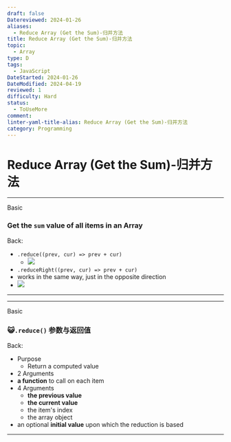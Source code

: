 ```yaml
---
draft: false
Datereviewed: 2024-01-26
aliases:
  - Reduce Array (Get the Sum)-归并方法
title: Reduce Array (Get the Sum)-归并方法
topic:
  - Array
type: D
tags:
  - JavaScript
DateStarted: 2024-01-26
DateModified: 2024-04-19
reviewed: 1
difficulty: Hard
status:
  - ToUseMore
comment: 
linter-yaml-title-alias: Reduce Array (Get the Sum)-归并方法
category: Programming
---
```


# Reduce Array (Get the Sum)-归并方法

---

Basic

### Get the `sum` value of all items in an Array

Back:

- `.reduce((prev, cur) => prev + cur)`
  - ![](https://cdn.jsdelivr.net/gh/jenniferwonder/bimg/programming/1691312206123.png)
- `.reduceRight((prev, cur) => prev + cur)`
- works in the same way, just in the opposite direction
- ![](https://cdn.jsdelivr.net/gh/jenniferwonder/bimg/programming/1691312257363.png)
<!--ID: 1706600287415-->

---

<!--SR:!2024-02-01,3,250-->

---

Basic

### 😺`.reduce()` 参数与返回值

Back:

- Purpose
  - Return a computed value
- 2 Arguments
- **a function** to call on each item
- 4 Arguments
  - **the previous value**
  - **the current value**
  - the item's index
  - the array object
- an optional **initial value** upon which the reduction is based
<!--ID: 1706600287419-->

---

<!--SR:!2024-01-30,1,230-->
